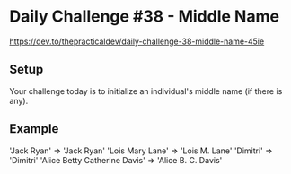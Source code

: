 # Daily Challenge #38 - Middle Name

https://dev.to/thepracticaldev/daily-challenge-38-middle-name-45ie

## Setup

Your challenge today is to initialize an individual's middle name (if there is any).

## Example

'Jack Ryan' => 'Jack Ryan'
'Lois Mary Lane' => 'Lois M. Lane'
'Dimitri' => 'Dimitri'
'Alice Betty Catherine Davis' => 'Alice B. C. Davis'
